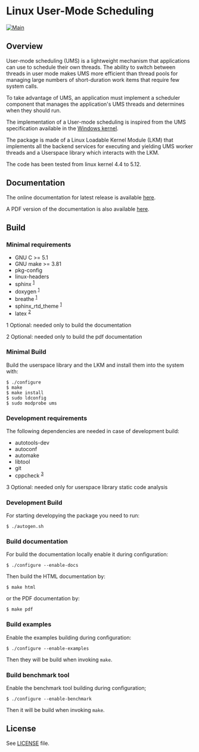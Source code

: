 # Linux User-Mode Scheduling

[![Main](https://github.com/MatteoArella/linux-ums/actions/workflows/main.yml/badge.svg?branch=master)](https://github.com/MatteoArella/linux-ums/actions/workflows/main.yml)

## Overview

User-mode scheduling (UMS) is a lightweight mechanism that applications can
use to schedule their own threads.
The ability to switch between threads in user mode makes UMS more efficient
than thread pools for managing large numbers of short-duration work items that
require few system calls.

To take advantage of UMS, an application must implement a scheduler component
that manages the application's UMS threads and determines when they should run.

The implementation of a User-mode scheduling is inspired from the UMS
specification available in the [Windows kernel](https://docs.microsoft.com/en-us/windows/win32/procthread/user-mode-scheduling).

The package is made of a Linux Loadable Kernel Module (LKM) that implements all the
backend services for executing and yielding UMS worker threads and a Userspace library which interacts with the LKM.

The code has been tested from linux kernel 4.4 to 5.12.

## Documentation

The online documentation for latest release is available [here](https://matteoarella.github.io/linux-ums).

A PDF version of the documentation is also available [here](https://github.com/MatteoArella/linux-ums/raw/gh-pages/linuxusermodescheduling.pdf).

## Build

### Minimal requirements

- GNU C >= 5.1
- GNU make >= 3.81
- pkg-config
- linux-headers
- sphinx <sup>[1](#f1)</sup>
- doxygen <sup>[1](#f1)</sup>
- breathe <sup>[1](#f1)</sup>
- sphinx_rtd_theme <sup>[1](#f1)</sup>
- latex <sup>[2](#f2)</sup>

<a name="f1">1</a> Optional: needed only to build the documentation

<a name="f2">2</a> Optional: needed only to build the pdf documentation

### Minimal Build

Build the userspace library and the LKM and install them into the system with:
```
$ ./configure
$ make
$ make install
$ sudo ldconfig
$ sudo modprobe ums
```

### Development requirements

The following dependencies are needed in case of development build:

- autotools-dev
- autoconf
- automake
- libtool
- git
- cppcheck <sup>[3](#f2)</sup>

<a name="f3">3</a> Optional: needed only for userspace library static code analysis

### Development Build

For starting developying the package you need to run:

```
$ ./autogen.sh
```

### Build documentation

For build the documentation locally enable it during configuration:

``
$ ./configure --enable-docs
``

Then build the HTML documentation by:

``
$ make html
``

or the PDF documentation by:

``
$ make pdf
``

### Build examples

Enable the examples building during configuration:

``
$ ./configure --enable-examples
``

Then they will be build when invoking ``make``.

### Build benchmark tool

Enable the benchmark tool building during configuration;

``
$ ./configure --enable-benchmark
``

Then it will be build when invoking ``make``.

## License

See [LICENSE](LICENSE) file.

